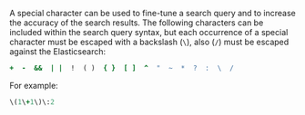 A special character can be used to fine-tune a search query and to
increase the accuracy of the search results. The following characters
can be included within the search query syntax, but each occurrence of a
special character must be escaped with a backslash (`\`), also (`/`)
must be escaped against the Elasticsearch:

``` ruby
+  -  &&  | |  !  ( )  { }  [ ]  ^  "  ~  *  ?  :  \  /
```

For example:

``` ruby
\(1\+1\)\:2
```